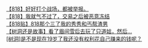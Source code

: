 [【818】好好打个战场，都被举报。](http://tieba.baidu.com/p/3722232461?see_lz=1&pn=)   
[【818】我就气不过了，交易之后被恶意冻结](http://tieba.baidu.com/p/3722237296?see_lz=1&pn=)   
[【818贴】818那个三了我的秀秀和丐帮渣男](http://tieba.baidu.com/p/3723530651?see_lz=1&pn=)   
[【树洞还是故事】看了眉间雪后去玩了只道姑，然后…](http://tieba.baidu.com/p/3723485521?see_lz=1&pn=)   
[[树洞]是不是现在19岁了我还没有权利花自己赚来的钱呢？](http://tieba.baidu.com/p/3722804905?see_lz=1&pn=)   
